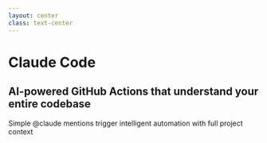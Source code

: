 ```yaml
---
layout: center
class: text-center
---
```


# Claude Code

## AI-powered GitHub Actions that understand your entire codebase

<div class="text-lg mt-8 opacity-75">
Simple @claude mentions trigger intelligent automation with full project context
</div>
